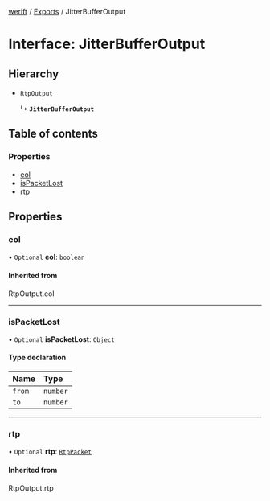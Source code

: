 [werift](../README.md) / [Exports](../modules.md) / JitterBufferOutput

# Interface: JitterBufferOutput

## Hierarchy

- `RtpOutput`

  ↳ **`JitterBufferOutput`**

## Table of contents

### Properties

- [eol](JitterBufferOutput.md#eol)
- [isPacketLost](JitterBufferOutput.md#ispacketlost)
- [rtp](JitterBufferOutput.md#rtp)

## Properties

### eol

• `Optional` **eol**: `boolean`

#### Inherited from

RtpOutput.eol

___

### isPacketLost

• `Optional` **isPacketLost**: `Object`

#### Type declaration

| Name | Type |
| :------ | :------ |
| `from` | `number` |
| `to` | `number` |

___

### rtp

• `Optional` **rtp**: [`RtpPacket`](../classes/RtpPacket.md)

#### Inherited from

RtpOutput.rtp
